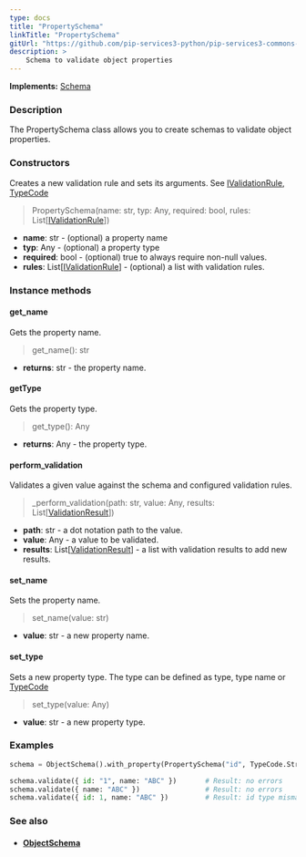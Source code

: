 ```yaml
---
type: docs
title: "PropertySchema"
linkTitle: "PropertySchema"
gitUrl: "https://github.com/pip-services3-python/pip-services3-commons-python"
description: >
    Schema to validate object properties
---
```


**Implements:** [Schema](../schema)

### Description

The PropertySchema class allows you to create schemas to validate object properties.

### Constructors
Creates a new validation rule and sets its arguments.
See [IValidationRule](../ivalidation_rule), [TypeCode](../convert/type_code)

> PropertySchema(name: str, typ: Any, required: bool, rules: List[[IValidationRule](../ivalidation_rule)])

- **name**: str - (optional) a property name
- **typ**: Any - (optional) a property type
- **required**: bool -  (optional) true to always require non-null values.
- **rules**: List[[IValidationRule](../ivalidation_rule)] - (optional) a list with validation rules.

### Instance methods

#### get_name
Gets the property name.

> get_name(): str

- **returns**: str - the property name.


#### getType
Gets the property type.

> get_type(): Any

- **returns**: Any - the property type.


#### perform_validation
Validates a given value against the schema and configured validation rules.

> _perform_validation(path: str, value: Any, results: List[[ValidationResult](../validation_result)])

- **path**: str - a dot notation path to the value.
- **value**: Any - a value to be validated.
- **results**: List[[ValidationResult](../validation_result)] - a list with validation results to add new results.


#### set_name
Sets the property name.

> set_name(value: str)

- **value**: str - a new property name.


#### set_type
Sets a new property type.
The type can be defined as type, type name or [TypeCode](../convert/type_code)

> set_type(value: Any)

- **value**: str - a new property type.

### Examples

```python
schema = ObjectSchema().with_property(PropertySchema("id", TypeCode.String))

schema.validate({ id: "1", name: "ABC" })       # Result: no errors
schema.validate({ name: "ABC" })                # Result: no errors
schema.validate({ id: 1, name: "ABC" })         # Result: id type mismatch

```

### See also
- #### [ObjectSchema](../object_schema)
